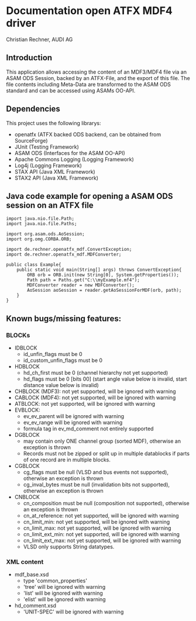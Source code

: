 <!--
Copyright (c) 2016 Audi AG
All rights reserved. This program and the accompanying materials
are made available under the terms of the Eclipse Public License v1.0
which accompanies this distribution, and is available at
http://www.eclipse.org/legal/epl-v10.html
-->

# Documentation open ATFX MDF4 driver
Christian Rechner, AUDI AG

## Introduction
This application allows accessing the content of an MDF3/MDF4 file via an ASAM ODS Session, backed by an ATFX-File, and the export of this file.
The file contents including Meta-Data are transformed to the ASAM ODS standard and can be accessed using ASAMs OO-API.

## Dependencies
This project uses the following librarys:

* openatfx (ATFX backed ODS backend, can be obtained from SourceForge)
* JUnit (Testing Framework)
* ASAM ODS (Interfaces for the ASAM OO-API)
* Apache Commons Logging (Logging Framework)
* Log4j (Logging Framework)
* STAX API (Java XML Framework)
* STAX2 API (Java XML Framework)

## Java code example for opening a ASAM ODS session on an ATFX file

    import java.nio.file.Path;
    import java.nio.file.Paths;
    
    import org.asam.ods.AoSession;
    import org.omg.CORBA.ORB;
    
    import de.rechner.openatfx_mdf.ConvertException;
    import de.rechner.openatfx_mdf.MDFConverter;
    
    public class Example{
        public static void main(String[] args) throws ConvertException{
            ORB orb = ORB.init(new String[0], System.getProperties());
            Path path = Paths.get("C:\\myExample.mf4");
            MDFConverter reader = new MDFConverter();
            AoSession aoSession = reader.getAoSessionForMDF(orb, path);
        }
    }


## Known bugs/missing features:
### BLOCKs
* IDBLOCK
  - id_unfin_flags must be 0
  - id_custom_unfin_flags must be 0
* HDBLOCK
  - hd_ch_first must be 0 (channel hierarchy not yet supported)
  - hd_flags must be 0 [bits 00] (start angle value below is invalid, start distance value below is invalid)
* CHBLOCK (MDF3): not yet supported, will be ignored with warning
* CABLOCK (MDF4): not yet supported, will be ignored with warning
* ATBLOCK: not yet supported, will be ignored with warning
* EVBLOCK:
  - ev_ev_parent will be ignored with warning
  - ev_ev_range will be ignored with warning
  - formula tag in ev_md_comment not entirely supported
* DGBLOCK
  - may contain only ONE channel group (sorted MDF), otherwise an exception is thrown
  - Records must not be zipped or split up in multiple datablocks if parts of one record are in multiple blocks.
* CGBLOCK
  - cg_flags must be null (VLSD and bus events not supported), otherwise an exception is thrown
  - cg_inval_bytes must be null (invalidation bits not supported), otherwise an exception is thrown
* CNBLOCK
  - cn_composition must be null (composition not supported), otherwise an exception is thrown
  - cn_at_reference: not yet supported, will be ignored with warning
  - cn_limit_min: not yet supported, will be ignored with warning
  - cn_limit_max: not yet supported, will be ignored with warning
  - cn_limit_ext_min: not yet supported, will be ignored with warning
  - cn_limit_ext_max: not yet supported, will be ignored with warning
  - VLSD only supports String datatypes.


### XML content
* mdf_base.xsd
  - type 'common_properties'
   - 'tree' will be ignored with warning
   - 'list' will be ignored with warning
   - 'elist' will be ignored with warning
* hd_comment.xsd
  - 'UNIT-SPEC' will be ignored with warning